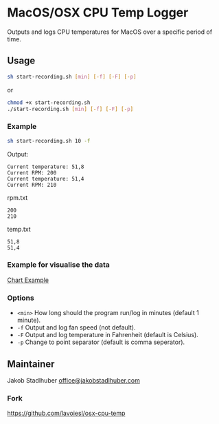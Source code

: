 # MacOS/OSX CPU Temp Logger

Outputs and logs CPU temperatures for MacOS over a specific period of time.

## Usage 

```bash
sh start-recording.sh [min] [-f] [-F] [-p]
```

or

```bash
chmod +x start-recording.sh
./start-recording.sh [min] [-f] [-F] [-p]
```


###  Example

```bash
sh start-recording.sh 10 -f
```
Output:
```
Current temperature: 51,8
Current RPM: 200
Current temperature: 51,4
Current RPM: 210
```
rpm.txt
```
200
210
```

temp.txt
```
51,8
51,4
```

###  Example for visualise the data
[Chart Example](https://i.imgur.com/qlW1kEl.png)


### Options

 * `<min>` How long should the program run/log in minutes (default 1 minute).
 * `-f` Output and log fan speed (not default).
 * `-F` Output and log temperature in Fahrenheit (default is Celsius).
 * `-p` Change to point separator (default is comma seperator).

## Maintainer 

Jakob Stadlhuber <office@jakobstadlhuber.com>

### Fork
 https://github.com/lavoiesl/osx-cpu-temp
